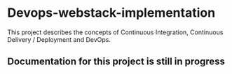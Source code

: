 # Devops-webstack-implementation
This project describes the concepts of Continuous Integration, Continuous Delivery / Deployment and DevOps.


## Documentation for this project is still in progress
